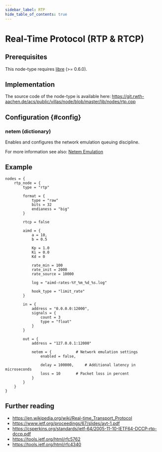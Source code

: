 ```yaml
---
sidebar_label: RTP
hide_table_of_contents: true
---
```


# Real-Time Protocol (RTP & RTCP)

## Prerequisites

This node-type requires [libre](http://www.creytiv.com/re.html) (>= 0.6.0).

## Implementation

The source code of the node-type is available here:
https://git.rwth-aachen.de/acs/public/villas/node/blob/master/lib/nodes/rtp.cpp

## Configuration {#config}

### netem (dictionary)

Enables and configures the network emulation queuing discipline.

For more information see also: [Netem Emulation](../netem.md)

## Example

``` url="external/node/etc/examples/nodes/rtp.conf" title="node/etc/examples/nodes/rtp.conf"
nodes = {
	rtp_node = {
		type = "rtp"

		format = {
			type = "raw"
			bits = 32
			endianess = "big"
		}

		rtcp = false

		aimd = {
			a = 10,
			b = 0.5

			Kp = 1.0
			Ki = 0.0
			Kd = 0

			rate_min = 100
			rate_init = 2000
			rate_source = 10000

			log = "aimd-rates-%Y_%m_%d_%s.log"

			hook_type = "limit_rate"
		}

		in = {
			address = "0.0.0.0:12000",
			signals = {
				count = 3
				type = "float"
			}
		}

		out = {
			address = "127.0.0.1:12000"

			netem = {			# Network emulation settings
				enabled = false,
				
				delay = 100000,		# Additional latency in microseconds
				loss = 10		# Packet loss in percent
			}
		}
	}
}
```

## Further reading

- https://en.wikipedia.org/wiki/Real-time_Transport_Protocol
- https://www.ietf.org/proceedings/67/slides/avt-1.pdf
- https://csperkins.org/standards/ietf-64/2005-11-10-IETF64-DCCP-rtp-dccp.pdf
- https://tools.ietf.org/html/rfc5762
- https://tools.ietf.org/html/rfc4340
